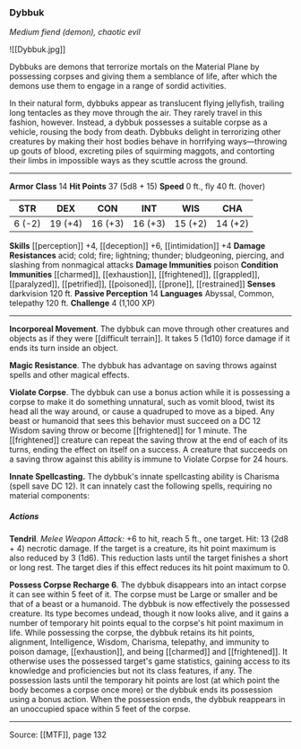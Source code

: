 ### Dybbuk
_Medium fiend (demon), chaotic evil_

![[Dybbuk.jpg]]

Dybbuks are demons that terrorize mortals on the Material Plane by possessing corpses and giving them a semblance of life, after which the demons use them to engage in a range of sordid activities.

In their natural form, dybbuks appear as translucent flying jellyfish, trailing long tentacles as they move through the air. They rarely travel in this fashion, however. Instead, a dybbuk possesses a suitable corpse as a vehicle, rousing the body from death. Dybbuks delight in terrorizing other creatures by making their host bodies behave in horrifying ways—throwing up gouts of blood, excreting piles of squirming maggots, and contorting their limbs in impossible ways as they scuttle across the ground.



---

**Armor Class** 14
**Hit Points** 37 (5d8 + 15)
**Speed** 0 ft., fly 40 ft. (hover)

| STR     | DEX     | CON     | INT     | WIS     | CHA     |
|---------|---------|---------|---------|---------|---------|
| 6 (-2) | 19 (+4) | 16 (+3) | 16 (+3) | 15 (+2) | 14 (+2) |

**Skills** [[perception]] +4, [[deception]] +6, [[intimidation]] +4
**Damage Resistances** acid; cold; fire; lightning; thunder; bludgeoning, piercing, and slashing from nonmagical attacks
**Damage Immunities** poison
**Condition Immunities** [[charmed]], [[exhaustion]], [[frightened]], [[grappled]], [[paralyzed]], [[petrified]], [[poisoned]], [[prone]], [[restrained]]
**Senses** darkvision 120 ft.
**Passive Perception** 14
**Languages** Abyssal, Common, telepathy 120 ft.
**Challenge** 4 (1,100 XP)

---

**Incorporeal Movement**. The dybbuk can move through other creatures and objects as if they were [[difficult terrain]]. It takes 5 (1d10) force damage if it ends its turn inside an object.

**Magic Resistance**. The dybbuk has advantage on saving throws against spells and other magical effects.

**Violate Corpse**. The dybbuk can use a bonus action while it is possessing a corpse to make it do something unnatural, such as vomit blood, twist its head all the way around, or cause a quadruped to move as a biped. Any beast or humanoid that sees this behavior must succeed on a DC 12 Wisdom saving throw or become [[frightened]] for 1 minute. The [[frightened]] creature can repeat the saving throw at the end of each of its turns, ending the effect on itself on a success. A creature that succeeds on a saving throw against this ability is immune to Violate Corpse for 24 hours.

**Innate Spellcasting.** The dybbuk's innate spellcasting ability is Charisma (spell save DC 12). It can innately cast the following spells, requiring no material components:

##### Actions
**Tendril**. _Melee Weapon Attack:_ +6 to hit, reach 5 ft., one target. Hit: 13 (2d8 + 4) necrotic damage. If the target is a creature, its hit point maximum is also reduced by 3 (1d6). This reduction lasts until the target finishes a short or long rest. The target dies if this effect reduces its hit point maximum to 0.

**Possess Corpse Recharge 6**. The dybbuk disappears into an intact corpse it can see within 5 feet of it. The corpse must be Large or smaller and be that of a beast or a humanoid. The dybbuk is now effectively the possessed creature. Its type becomes undead, though it now looks alive, and it gains a number of temporary hit points equal to the corpse's hit point maximum in life. While possessing the corpse, the dybbuk retains its hit points, alignment, Intelligence, Wisdom, Charisma, telepathy, and immunity to poison damage, [[exhaustion]], and being [[charmed]] and [[frightened]]. It otherwise uses the possessed target's game statistics, gaining access to its knowledge and proficiencies but not its class features, if any. The possession lasts until the temporary hit points are lost (at which point the body becomes a corpse once more) or the dybbuk ends its possession using a bonus action. When the possession ends, the dybbuk reappears in an unoccupied space within 5 feet of the corpse.


---

Source: [[MTF]], page 132